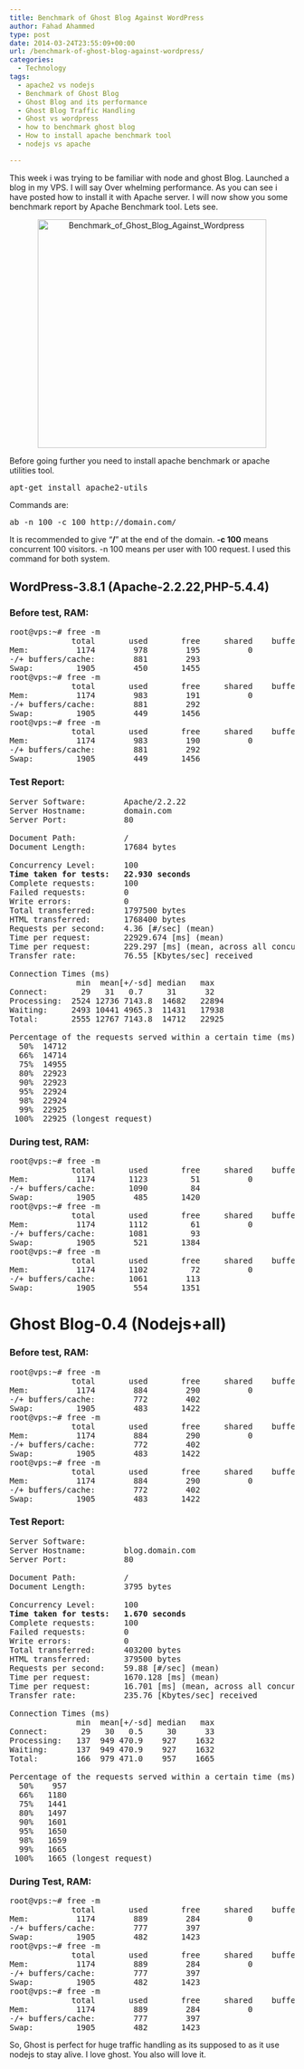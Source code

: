 ```yaml
---
title: Benchmark of Ghost Blog Against WordPress
author: Fahad Ahammed
type: post
date: 2014-03-24T23:55:09+00:00
url: /benchmark-of-ghost-blog-against-wordpress/
categories:
  - Technology
tags:
  - apache2 vs nodejs
  - Benchmark of Ghost Blog
  - Ghost Blog and its performance
  - Ghost Blog Traffic Handling
  - Ghost vs wordpress
  - how to benchmark ghost blog
  - How to install apache benchmark tool
  - nodejs vs apache

---
```

This week i was trying to be familiar with node and ghost Blog. Launched a blog in my VPS. I will say Over whelming performance. As you can see i have posted how to install it with Apache server. I will now show you some benchmark report by Apache Benchmark tool. Lets see.<!--more-->

<p style="text-align: center;">
  <a href="https://i0.wp.com/fahadahammed.com/wp-content/uploads/2014/03/Benchmark_of_Ghost_Blog_Against_Wordpress.png"><img loading="lazy" class="aligncenter  wp-image-1679" src="https://i0.wp.com/fahadahammed.com/wp-content/uploads/2014/03/Benchmark_of_Ghost_Blog_Against_Wordpress.png?resize=404%2C404" alt="Benchmark_of_Ghost_Blog_Against_Wordpress" width="404" height="404" data-recalc-dims="1" /></a>
</p>

Before going further you need to install apache benchmark or apache utilities tool.

<pre>apt-get install apache2-utils</pre>

Commands are:

<pre>ab -n 100 -c 100 http://domain.com/</pre>

It is recommended to give &#8220;**/**&#8221; at the end of the domain. **-c 100** means concurrent 100 visitors. -n 100 means per user with 100 request. I used this command for both system.

## WordPress-3.8.1 (Apache-2.2.22,PHP-5.4.4)

### Before test, RAM:

<pre>root@vps:~# free -m
             total       used       free     shared    buffers     cached
Mem:          1174        978        195          0         12         85
-/+ buffers/cache:        881        293
Swap:         1905        450       1455
root@vps:~# free -m
             total       used       free     shared    buffers     cached
Mem:          1174        983        191          0         12         88
-/+ buffers/cache:        881        292
Swap:         1905        449       1456
root@vps:~# free -m
             total       used       free     shared    buffers     cached
Mem:          1174        983        190          0         12         89
-/+ buffers/cache:        881        292
Swap:         1905        449       1456</pre>

### Test Report:

<pre>Server Software:        Apache/2.2.22
Server Hostname:        domain.com
Server Port:            80

Document Path:          /
Document Length:        17684 bytes

Concurrency Level:      100
<strong>Time taken for tests:   22.930 seconds</strong>
Complete requests:      100
Failed requests:        0
Write errors:           0
Total transferred:      1797500 bytes
HTML transferred:       1768400 bytes
Requests per second:    4.36 [#/sec] (mean)
Time per request:       22929.674 [ms] (mean)
Time per request:       229.297 [ms] (mean, across all concurrent requests)
Transfer rate:          76.55 [Kbytes/sec] received

Connection Times (ms)
              min  mean[+/-sd] median   max
Connect:       29   31   0.7     31      32
Processing:  2524 12736 7143.8  14682   22894
Waiting:     2493 10441 4965.3  11431   17938
Total:       2555 12767 7143.8  14712   22925

Percentage of the requests served within a certain time (ms)
  50%  14712
  66%  14714
  75%  14955
  80%  22923
  90%  22923
  95%  22924
  98%  22924
  99%  22925
 100%  22925 (longest request)</pre>

### During test, RAM:

<pre>root@vps:~# free -m
             total       used       free     shared    buffers     cached
Mem:          1174       1123         51          0          1         32
-/+ buffers/cache:       1090         84
Swap:         1905        485       1420
root@vps:~# free -m
             total       used       free     shared    buffers     cached
Mem:          1174       1112         61          0          1         30
-/+ buffers/cache:       1081         93
Swap:         1905        521       1384
root@vps:~# free -m
             total       used       free     shared    buffers     cached
Mem:          1174       1102         72          0          0         39
-/+ buffers/cache:       1061        113
Swap:         1905        554       1351</pre>

# Ghost Blog-0.4 (Nodejs+all)

### Before test, RAM:

<pre>root@vps:~# free -m
             total       used       free     shared    buffers     cached
Mem:          1174        884        290          0         34         78
-/+ buffers/cache:        772        402
Swap:         1905        483       1422
root@vps:~# free -m
             total       used       free     shared    buffers     cached
Mem:          1174        884        290          0         34         78
-/+ buffers/cache:        772        402
Swap:         1905        483       1422
root@vps:~# free -m
             total       used       free     shared    buffers     cached
Mem:          1174        884        290          0         34         78
-/+ buffers/cache:        772        402
Swap:         1905        483       1422</pre>

### Test Report:

<pre>Server Software:        
Server Hostname:        blog.domain.com
Server Port:            80

Document Path:          /
Document Length:        3795 bytes

Concurrency Level:      100
<strong>Time taken for tests:   1.670 seconds</strong>
Complete requests:      100
Failed requests:        0
Write errors:           0
Total transferred:      403200 bytes
HTML transferred:       379500 bytes
Requests per second:    59.88 [#/sec] (mean)
Time per request:       1670.128 [ms] (mean)
Time per request:       16.701 [ms] (mean, across all concurrent requests)
Transfer rate:          235.76 [Kbytes/sec] received

Connection Times (ms)
              min  mean[+/-sd] median   max
Connect:       29   30   0.5     30      33
Processing:   137  949 470.9    927    1632
Waiting:      137  949 470.9    927    1632
Total:        166  979 471.0    957    1665

Percentage of the requests served within a certain time (ms)
  50%    957
  66%   1180
  75%   1441
  80%   1497
  90%   1601
  95%   1650
  98%   1659
  99%   1665
 100%   1665 (longest request)</pre>

### During Test, RAM:

<pre>root@vps:~# free -m
             total       used       free     shared    buffers     cached
Mem:          1174        889        284          0         34         78
-/+ buffers/cache:        777        397
Swap:         1905        482       1423
root@vps:~# free -m
             total       used       free     shared    buffers     cached
Mem:          1174        889        284          0         34         78
-/+ buffers/cache:        777        397
Swap:         1905        482       1423
root@vps:~# free -m
             total       used       free     shared    buffers     cached
Mem:          1174        889        284          0         34         78
-/+ buffers/cache:        777        397
Swap:         1905        482       1423</pre>

So, Ghost is perfect for huge traffic handling as its supposed to as it use nodejs to stay alive. I love ghost. You also will love it.